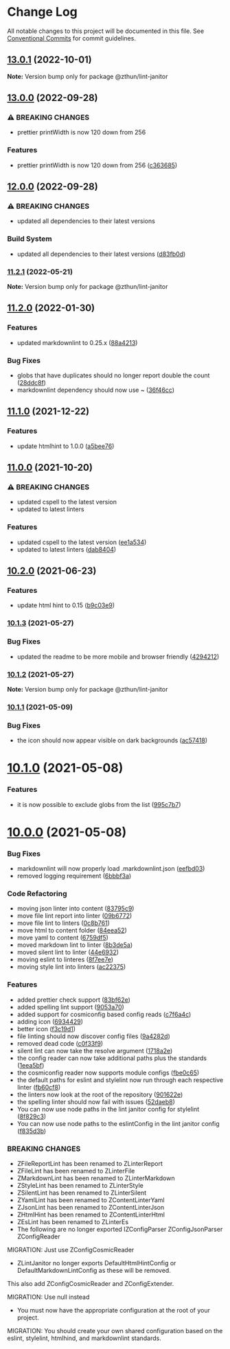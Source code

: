 # Change Log

All notable changes to this project will be documented in this file.
See [Conventional Commits](https://conventionalcommits.org) for commit guidelines.

## [13.0.1](https://github.com/zthun/janitor/compare/v13.0.0...v13.0.1) (2022-10-01)

**Note:** Version bump only for package @zthun/lint-janitor





## [13.0.0](https://github.com/zthun/janitor/compare/v12.0.0...v13.0.0) (2022-09-28)


### ⚠ BREAKING CHANGES

* prettier printWidth is now 120 down from 256

### Features

* prettier printWidth is now 120 down from 256 ([c363685](https://github.com/zthun/janitor/commit/c363685d926b71ea3c609d5d460621fa9331e7b0))



## [12.0.0](https://github.com/zthun/janitor/compare/v11.2.1...v12.0.0) (2022-09-28)


### ⚠ BREAKING CHANGES

* updated all dependencies to their latest versions

### Build System

* updated all dependencies to their latest versions ([d83fb0d](https://github.com/zthun/janitor/commit/d83fb0ded574e7f8d6052d0cb6d6635a36fc0e96))



### [11.2.1](https://github.com/zthun/janitor/compare/v11.2.0...v11.2.1) (2022-05-21)

**Note:** Version bump only for package @zthun/lint-janitor





## [11.2.0](https://github.com/zthun/janitor/compare/v11.1.1...v11.2.0) (2022-01-30)


### Features

* updated markdownlint to 0.25.x ([88a4213](https://github.com/zthun/janitor/commit/88a421300886ef8bd0bd5f0d1aa2b554ab849b47))


### Bug Fixes

* globs that have duplicates should no longer report double the count ([28ddc8f](https://github.com/zthun/janitor/commit/28ddc8fb2e88ce81e6fe45b5a8712bd49fbbc4bf))
* markdownlint dependency should now use ~ ([36f46cc](https://github.com/zthun/janitor/commit/36f46cc3c4d065d1a554f81e4c1db11d20ca4165))



## [11.1.0](https://github.com/zthun/janitor/compare/v11.0.0...v11.1.0) (2021-12-22)


### Features

* update htmlhint to 1.0.0 ([a5bee76](https://github.com/zthun/janitor/commit/a5bee764a945e0ea0c62b4e81ed9673e4dca6336))



## [11.0.0](https://github.com/zthun/janitor/compare/v10.2.0...v11.0.0) (2021-10-20)


### ⚠ BREAKING CHANGES

* updated cspell to the latest version
* updated to latest linters

### Features

* updated cspell to the latest version ([ee1a534](https://github.com/zthun/janitor/commit/ee1a53447787137c3bf2cf87d4476d96ccfecea8))
* updated to latest linters ([dab8404](https://github.com/zthun/janitor/commit/dab8404554dd111e8577b8a66628fe3d0267281c))



## [10.2.0](https://github.com/zthun/janitor/compare/v10.1.3...v10.2.0) (2021-06-23)


### Features

* update html hint to 0.15 ([b9c03e9](https://github.com/zthun/janitor/commit/b9c03e96e59644cf89e584d062e5c963b74b7fe3))



### [10.1.3](https://github.com/zthun/janitor/compare/v10.1.2...v10.1.3) (2021-05-27)


### Bug Fixes

* updated the readme to be more mobile and browser friendly ([4294212](https://github.com/zthun/janitor/commit/4294212d09e597d962cd4e07a97a5972375c9080))



### [10.1.2](https://github.com/zthun/janitor/compare/v10.1.1...v10.1.2) (2021-05-27)

**Note:** Version bump only for package @zthun/lint-janitor





### [10.1.1](https://github.com/zthun/janitor/compare/v10.1.0...v10.1.1) (2021-05-09)


### Bug Fixes

* the icon should now appear visible on dark backgrounds ([ac57418](https://github.com/zthun/janitor/commit/ac57418e8b010c8a3e838485de1e0361dd181461))



# [10.1.0](https://github.com/zthun/janitor/compare/v10.0.0...v10.1.0) (2021-05-08)


### Features

* it is now possible to exclude globs from the list ([995c7b7](https://github.com/zthun/janitor/commit/995c7b730b1ad6a360b632108595c5833ee32fdb))





# [10.0.0](https://github.com/zthun/janitor/compare/v9.0.0...v10.0.0) (2021-05-08)


### Bug Fixes

* markdownlint will now properly load .markdownlint.json ([eefbd03](https://github.com/zthun/janitor/commit/eefbd0383346a5e7a729bb276e0735075b23503a))
* removed logging requirement ([6bbbf3a](https://github.com/zthun/janitor/commit/6bbbf3ad574dba7f1c959219adac0bb324620dfb))


### Code Refactoring

*  moving json linter into content ([83795c9](https://github.com/zthun/janitor/commit/83795c90ba80ba119e15011d83a6d0020b7937c4))
* move file lint report into linter ([09b6772](https://github.com/zthun/janitor/commit/09b677217f42ec4d0c5a71e210dfd74436f3aa78))
* move file lint to linters ([0c8b761](https://github.com/zthun/janitor/commit/0c8b761fb6d5f0e2471024e6297c63f8b5314a14))
* move html to content folder ([84eea52](https://github.com/zthun/janitor/commit/84eea52498f0c86bfa9421b429a9e7db8bfe557a))
* move yaml to content ([6759df5](https://github.com/zthun/janitor/commit/6759df5e7345300e0e7f18a678b8261d29aebd05))
* moved markdown lint to linter ([8b3de5a](https://github.com/zthun/janitor/commit/8b3de5acd705294fb84f082f461481c1e2feab64))
* moved silent lint to linter ([44e6932](https://github.com/zthun/janitor/commit/44e69323dbf00c2dd7a73dc04498cb7ab5d21439))
* moving eslint to linteres ([8f7ee7e](https://github.com/zthun/janitor/commit/8f7ee7e5c7e61cb5f85491f82768d59b63482030))
* moving style lint into linters ([ac22375](https://github.com/zthun/janitor/commit/ac2237537fed9be7dbf0c72835ec4c69142c5716))


### Features

* added prettier check support ([83bf62e](https://github.com/zthun/janitor/commit/83bf62eefc68629142dd134ce60cd7ef8cb5cd46))
* added spelling lint support ([9053a70](https://github.com/zthun/janitor/commit/9053a70699cb1d031268d5ce21768db0b24234d7))
* added support for cosmiconfig based config reads ([c7f6a4c](https://github.com/zthun/janitor/commit/c7f6a4cfef4699a58e7c7c3a37f724b362b27f96))
* adding icon ([6934429](https://github.com/zthun/janitor/commit/693442911bba777ead403edba240022ead3e5ff9))
* better icon ([f3c19d1](https://github.com/zthun/janitor/commit/f3c19d1539918df470943e2718433a62ddecda8c))
* file linting should now discover config files ([9a4282d](https://github.com/zthun/janitor/commit/9a4282ddeaebd38377505c54719b791317a6d756))
* removed dead code ([c0f33f9](https://github.com/zthun/janitor/commit/c0f33f9cfaf3f371545de664597b742fba54be2a))
* silent lint can now take the resolve argument ([1718a2e](https://github.com/zthun/janitor/commit/1718a2e76ef97e6fd595f481a8d827c6827a9a87))
* the config reader can now take additional paths plus the standards ([1eea5bf](https://github.com/zthun/janitor/commit/1eea5bfe231e9b6a9f0eeee271d3e232838a1e1a))
* the cosmiconfig reader now supports module configs ([fbe0c65](https://github.com/zthun/janitor/commit/fbe0c6594c0c934413a42d27e4b13e83a709c076))
* the default paths for eslint and stylelint now run through each respective linter ([fb60cf8](https://github.com/zthun/janitor/commit/fb60cf8e4bc8a23ffb36e0e88224db59c4acfa49))
* the linters now look at the root of the repository ([901622e](https://github.com/zthun/janitor/commit/901622e07f231016c8f49a998e98b33ab36c8cd6))
* the spelling linter should now fail with issues ([52daeb8](https://github.com/zthun/janitor/commit/52daeb8f7b134e9b89533670f0d4d6c505269725))
* You can now use node paths in the lint janitor config for stylelint ([8f829c3](https://github.com/zthun/janitor/commit/8f829c331367e1b63c323bce745d7f10c1e3fe39))
* You can now use node paths to the eslintConfig in the lint janitor config ([f835d3b](https://github.com/zthun/janitor/commit/f835d3b3c82566d6556c1b4b47d386bd37e7f723))


### BREAKING CHANGES

* ZFileReportLint has been renamed to ZLinterReport
* ZFileLint has been renamed to ZLinterFile
* ZMarkdownLint has been renamed to ZLinterMarkdown
* ZStyleLint has been renamed to ZLinterStyle
* ZSilentLint has been renamed to ZLinterSilent
* ZYamlLint has been renamed to ZContentLinterYaml
* ZJsonLint has been renamed to ZContentLinterJson
* ZHtmlHint has been renamed to ZContentLinterHtml
* ZEsLint has been renamed to ZLinterEs
* The following are no longer exported
IZConfigParser
ZConfigJsonParser
ZConfigReader

MIGRATION: Just use ZConfigCosmicReader
* ZLintJanitor no longer exports DefaultHtmlHintConfig
or DefaultMarkdownLintConfig as these will be removed.

This also add ZConfigCosmicReader and ZConfigExtender.

MIGRATION:  Use null instead
* You must now have the appropriate configuration
at the root of your project.

MIGRATION: You should create your own shared configuration based on
the eslint, stylelint, htmlhind, and markdownlint standards.
